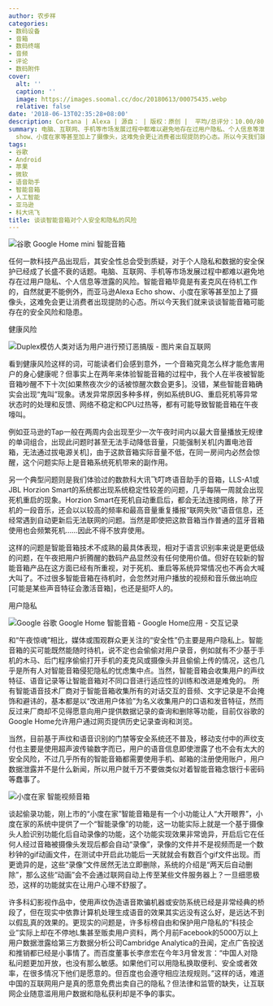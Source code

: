 ```yaml
---
author: 农步祥
categories:
- 数码设备
- 音箱
- 数码终端
- 音频
- 评论
- 数码附件
cover:
  alt: ''
  caption: ''
  image: https://images.soomal.cc/doc/20180613/00075435.webp
  relative: false
date: '2018-06-13T02:35:28+08:00'
description: Cortana | Alexa | 源自： | 版权：原创 |  平均/总评分：10.00/80
summary: 电脑、互联网、手机等市场发展过程中都难以避免地存在过用户隐私、个人信息等泄露的风险。智能音箱毕竟是有麦克风在待机工作的，而亚马逊Alexa Echo
  show、小度在家等甚至加上了摄像头，这难免会更让消费者出现提防的心态。所以今天我们就来谈谈智能音箱可能存在的安全风险和隐患。
tags:
- 谷歌
- Android
- 苹果
- 微软
- 语音助手
- 智能音箱
- 人工智能
- 亚马逊
- 科大讯飞
title: 谈谈智能音箱对个人安全和隐私的风险
---
```


![谷歌 Google Home mini 智能音箱](https://images.soomal.cc/doc/20180111/00072866.webp)



任何一款科技产品出现后，其安全性总会受到质疑，对于个人隐私和数据的安全保护已经成了长盛不衰的话题。电脑、互联网、手机等市场发展过程中都难以避免地存在过用户隐私、个人信息等泄露的风险。智能音箱毕竟是有麦克风在待机工作的，自然就更不能例外，而亚马逊Alexa Echo show、小度在家等甚至加上了摄像头，这难免会更让消费者出现提防的心态。所以今天我们就来谈谈智能音箱可能存在的安全风险和隐患。



健康风险



![Duplex模仿人类对话为用户进行预订恶搞版 - 图片来自互联网](https://images.soomal.cc/doc/20180524/00075029.webp)



看到健康风险这样的词，可能读者们会感到意外，一个音箱究竟怎么样才能危害用户的身心健康呢？但事实上在两年来体验智能音箱的过程中，我个人在半夜被智能音箱吵醒不下十次[如果熬夜次少的话被惊醒次数会更多]。没错，某些智能音箱确实会出现“鬼叫”现象。诱发异常原因多种多样，例如系统BUG、重启死机等异常状态时的处理和反馈、网络不稳定和CPU过热等，都有可能导致智能音箱在午夜嚎叫。



例如亚马逊的Tap一般在两周内会出现至少一次午夜时间内以最大音量播放无规律的单词组合，出现此问题时甚至无法手动降低音量，只能强制关机[内置电池音箱，无法通过拔电源关机]，由于这款音箱实际音量不低，在同一房间内必然会惊醒，这个问题实际上是音箱系统死机带来的副作用。



另一个典型问题则是我们体验过的数款科大讯飞叮咚语音助手的音箱，LLS-A1或JBL Horzion Smart的系统都出现系统稳定性较差的问题，几乎每隔一周就会出现死机重启的现象。Horzion Smart在死机自动重启后，都会无法连接网络，除了开机的一段音乐，还会以以较高的频率和最高音量重复播报“联网失败”语音信息，还经常遇到自动更新后无法联网的问题。当然是即使把这款音箱当作普通的蓝牙音箱使用也会频繁死机……因此不得不放弃使用。



这样的问题是智能音箱技术不成熟的最具体表现，相对于语言识别率来说是更低级的问题，在午夜把用户折腾醒的数码产品显然没有任何使用价值。但好在较新的智能音箱产品在这方面已经有所重视，对于死机、重启等系统异常情况也不再会大喊大叫了。不过很多智能音箱在待机时，会忽然对用户播放的视频和音乐做出响应[可能是某些声音特征会激活音箱]，也还是挺吓人的。



用户隐私



![Google 谷歌 Google Home 智能音箱 - Google Home应用 - 交互记录](https://images.soomal.cc/doc/20170604/00068255_01.webp)



和“午夜惊魂”相比，媒体或围观群众更关注的“安全性”仍主要是用户隐私上。智能音箱的买可能既然能随时待机，说不定也会偷偷对用户录音，例如就有不少基于手机的木马、后门程序偷偷打开手机的麦克风或摄像头并且偷偷上传的情况，这也几乎是所有人对智能音箱侵犯隐私的忧虑集中点。当然，智能音箱会收集用户的声纹特征、语音记录等让智能音箱对不同口音进行适应性的训练和改进是难免的。 所有智能语音技术厂商对于智能音箱收集所有的对话交互的音频、文字记录是不会掩饰和避讳的，基本都是以“改进用户体验”为名义收集用户的口语和发音特征，然而反过来厂商却不见得愿意向用户提供数据记录的查询和删除等功能，目前仅谷歌的Google Home允许用户通过网页提供历史记录查询和浏览。



当然，目前基于声纹和语音识别的门禁等安全系统还不普及，移动支付中的声纹支付也主要是使用超声波传输数字而已，用户的语音信息即使泄露了也不会有太大的安全风险，不过几乎所有的智能音箱都需要使用手机、邮箱的注册使用账户，用户数据泄露并不是什么新闻，所以用户就千万不要做类似对着智能音箱念银行卡密码等蠢事了。



![小度在家 智能视频音箱](https://images.soomal.cc/doc/20180606/00075326.webp)



谈起偷录功能，刚上市的“小度在家”智能音箱是有一个小功能让人“大开眼界”，小度在家的系统中提供了一个“智能录像”的功能，这一功能实际上就是一个基于摄像头人脸识别功能化后自动录像的功能，这个功能实现效果非常诡异，开启后它在任何人经过音箱被摄像头发现后都会自动“录像”，录像的文件并不是视频而是一个数秒钟的gif动画文件，在测试中开启此功能后一天就就会有数百个gif文件出现。而更诡异的是，这些“录像”文件居然无法立即删除，系统的介绍是“两天后自动删除”，那么这些“动画”会不会通过联网自动上传至某些文件服务器上？一旦细思极恐，这样的功能就实在让用户心理不舒服了。



许多科幻影视作品中，使用声纹伪造语音欺骗机器或安防系统已经是非常经典的桥段了，但在现实中依靠计算机处理生成语音的效果其实远没有这么好，是远达不到以假乱真的效果的。更现实的问题是，许多标榜自由和保护用户隐私的“科技企业”实际上却在不停地L集甚至贩卖用户资料，两个月前Facebook的5000万以上用户数据泄露给第三方数据分析公司Cambridge Analytica的丑闻，定点广告投送和推销都已经是小事情了。而百度董事长李彦宏在今年3月曾发言：“中国人对隐私问题更加开放，也没有那么敏感。如果他们可以用隐私换取便利、安全或者效率，在很多情况下他们是愿意的。但百度也会遵守相应法规规则。”这样的话，难道中国的互联网用户是真的愿意免费出卖自己的隐私？但法律和监管的缺失，让互联网企业随意滥用用户数据和隐私获利却是不争的事实。